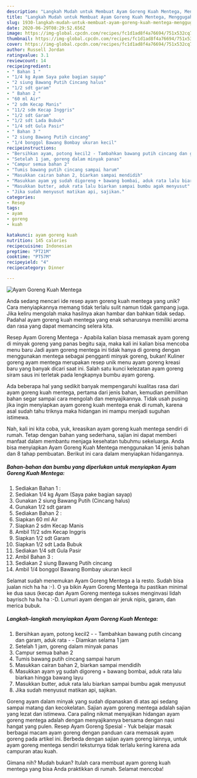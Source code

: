 ```yaml
---
description: "Langkah Mudah untuk Membuat Ayam Goreng Kuah Mentega, Menggugah Selera"
title: "Langkah Mudah untuk Membuat Ayam Goreng Kuah Mentega, Menggugah Selera"
slug: 1930-langkah-mudah-untuk-membuat-ayam-goreng-kuah-mentega-menggugah-selera
date: 2020-06-29T08:29:52.656Z
image: https://img-global.cpcdn.com/recipes/fc1d1ad8f4a76694/751x532cq70/ayam-goreng-kuah-mentega-foto-resep-utama.jpg
thumbnail: https://img-global.cpcdn.com/recipes/fc1d1ad8f4a76694/751x532cq70/ayam-goreng-kuah-mentega-foto-resep-utama.jpg
cover: https://img-global.cpcdn.com/recipes/fc1d1ad8f4a76694/751x532cq70/ayam-goreng-kuah-mentega-foto-resep-utama.jpg
author: Russell Jordan
ratingvalue: 3.1
reviewcount: 14
recipeingredient:
- " Bahan 1 "
- "1/4 kg Ayam Saya pake bagian sayap"
- "2 siung Bawang Putih Cincang halus"
- "1/2 sdt garam"
- " Bahan 2 "
- "60 ml Air"
- "2 sdm Kecap Manis"
- "11/2 sdm Kecap Inggris"
- "1/2 sdt Garam"
- "1/2 sdt Lada Bubuk"
- "1/4 sdt Gula Pasir"
- " Bahan 3 "
- "2 siung Bawang Putih cincang"
- "1/4 bonggol Bawang Bombay ukuran kecil"
recipeinstructions:
- "Bersihkan ayam, potong kecil2 - Tambahkan bawang putih cincang dan garam, aduk rata - Diamkan selama 1 jam"
- "Setelah 1 jam, goreng dalam minyak panas"
- "Campur semua bahan 2"
- "Tumis bawang putih cincang sampai harum"
- "Masukkan cairan bahan 2, biarkan sampai mendidih"
- "Masukkan ayam yg sudah digoreng + bawang bombai, aduk rata lalu biarkan hingga bawang layu"
- "Masukkan butter, aduk rata lalu biarkan sampai bumbu agak menyusut"
- "Jika sudah menyusut matikan api, sajikan."
categories:
- Resep
tags:
- ayam
- goreng
- kuah

katakunci: ayam goreng kuah 
nutrition: 145 calories
recipecuisine: Indonesian
preptime: "PT21M"
cooktime: "PT57M"
recipeyield: "4"
recipecategory: Dinner

---
```



![Ayam Goreng Kuah Mentega](https://img-global.cpcdn.com/recipes/fc1d1ad8f4a76694/751x532cq70/ayam-goreng-kuah-mentega-foto-resep-utama.jpg)

Anda sedang mencari ide resep ayam goreng kuah mentega yang unik? Cara menyiapkannya memang tidak terlalu sulit namun tidak gampang juga. Jika keliru mengolah maka hasilnya akan hambar dan bahkan tidak sedap. Padahal ayam goreng kuah mentega yang enak seharusnya memiliki aroma dan rasa yang dapat memancing selera kita.

Resep Ayam Goreng Mentega - Apabila kalian biasa memasak ayam goreng di minyak goreng yang panas begitu saja, maka kali ini kalian bisa mencoba menu baru Jadi ayam goreng mentega ini tidak hanya di goreng dengan menggunakan mentega sebagai pengganti minyak goreng, bukan! Kuliner goreng ayam mentega merupakan resep unik menu ayam goreng kreasi baru yang banyak dicari saat ini. Salah satu kunci kelezatan ayam goreng siram saus ini terletak pada lengkapnya bumbu ayam goreng.

Ada beberapa hal yang sedikit banyak mempengaruhi kualitas rasa dari ayam goreng kuah mentega, pertama dari jenis bahan, kemudian pemilihan bahan segar sampai cara mengolah dan menyajikannya. Tidak usah pusing jika ingin menyiapkan ayam goreng kuah mentega enak di rumah, karena asal sudah tahu triknya maka hidangan ini mampu menjadi suguhan istimewa.


Nah, kali ini kita coba, yuk, kreasikan ayam goreng kuah mentega sendiri di rumah. Tetap dengan bahan yang sederhana, sajian ini dapat memberi manfaat dalam membantu menjaga kesehatan tubuhmu sekeluarga. Anda bisa menyiapkan Ayam Goreng Kuah Mentega menggunakan 14 jenis bahan dan 8 tahap pembuatan. Berikut ini cara dalam menyiapkan hidangannya.

<!--inarticleads1-->

##### Bahan-bahan dan bumbu yang diperlukan untuk menyiapkan Ayam Goreng Kuah Mentega:

1. Sediakan  Bahan 1 :
1. Sediakan 1/4 kg Ayam (Saya pake bagian sayap)
1. Gunakan 2 siung Bawang Putih (Cincang halus)
1. Gunakan 1/2 sdt garam
1. Sediakan  Bahan 2 :
1. Siapkan 60 ml Air
1. Siapkan 2 sdm Kecap Manis
1. Ambil 11/2 sdm Kecap Inggris
1. Siapkan 1/2 sdt Garam
1. Siapkan 1/2 sdt Lada Bubuk
1. Sediakan 1/4 sdt Gula Pasir
1. Ambil  Bahan 3 :
1. Sediakan 2 siung Bawang Putih cincang
1. Ambil 1/4 bonggol Bawang Bombay ukuran kecil


Selamat sudah menemukan Ayam Goreng Mentega a la resto. Sudah bisa jualan nich ha ha :-). O ya bikin Ayam Goreng Mentega itu pastikan minimal ke dua saus (kecap dan Ayam Goreng mentega sukses menginvasi lidah bayrisch ha ha ha :-D. Lumuri ayam dengan air jeruk nipis, garam, dan merica bubuk. 

<!--inarticleads2-->

##### Langkah-langkah menyiapkan Ayam Goreng Kuah Mentega:

1. Bersihkan ayam, potong kecil2 - - Tambahkan bawang putih cincang dan garam, aduk rata - - Diamkan selama 1 jam
1. Setelah 1 jam, goreng dalam minyak panas
1. Campur semua bahan 2
1. Tumis bawang putih cincang sampai harum
1. Masukkan cairan bahan 2, biarkan sampai mendidih
1. Masukkan ayam yg sudah digoreng + bawang bombai, aduk rata lalu biarkan hingga bawang layu
1. Masukkan butter, aduk rata lalu biarkan sampai bumbu agak menyusut
1. Jika sudah menyusut matikan api, sajikan.


Goreng ayam dalam minyak yang sudah dipanaskan di atas api sedang sampai matang dan kecokelatan. Sajian ayam goreng mentega adalah sajian yang lezat dan istimewa. Cara paling nikmat menyajikan hidangan ayam goreng mentega adalah dengan menyajikannya bersama dengan nasi hangat yang pulen. Resep Ayam Goreng Spesial - Yuk belajar masak berbagai macam ayam goreng dengan panduan cara memasak ayam goreng pada artikel ini. Berbeda dengan sajian ayam goreng lainnya, untuk ayam goreng mentega sendiri teksturnya tidak terlalu kering karena ada campuran atau kuah. 

Gimana nih? Mudah bukan? Itulah cara membuat ayam goreng kuah mentega yang bisa Anda praktikkan di rumah. Selamat mencoba!
